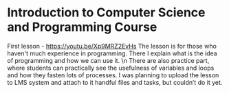 # Introduction to Computer Science and Programming Course
First lesson - https://youtu.be/Xp9MRZ2EvHs
The lesson is for those who haven't much experience in programming. There I explain what is the idea of programming and how we can use it. \n
There are also practice part, where students can practically see the usefulness of variables and loops and how they fasten lots of processes.
I was planning to upload the lesson to LMS system and attach to it handful files and tasks, but couldn’t do it yet.
